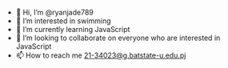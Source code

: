 - 👋 Hi, I’m @ryanjade789
- 👀 I’m interested in swimming
- 🌱 I’m currently learning JavaScript 
- 💞️ I’m looking to collaborate on everyone who are interested in JavaScript 
- 📫 How to reach me 21-34023@g.batstate-u.edu.pj

<!---
ryanjade789/ryanjade789 is a ✨ special ✨ repository because its `README.md` (this file) appears on your GitHub profile.
You can click the Preview link to take a look at your changes.
--->

